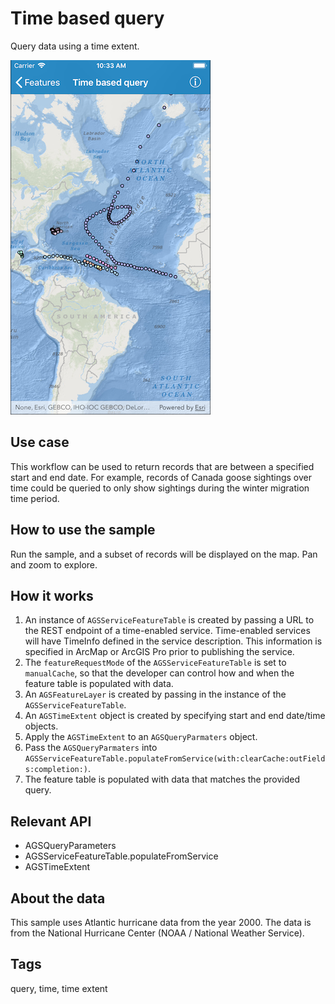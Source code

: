 # Time based query

Query data using a time extent. 

![Time based query sample](time-based-query.png)

## Use case

This workflow can be used to return records that are between a specified start and end date. For example, records of Canada goose sightings over time could be queried to only show sightings during the winter migration time period.

## How to use the sample

Run the sample, and a subset of records will be displayed on the map. Pan and zoom to explore.

## How it works

1. An instance of `AGSServiceFeatureTable` is created by passing a URL to the REST endpoint of a time-enabled service. Time-enabled services will have TimeInfo defined in the service description. This information is specified in ArcMap or ArcGIS Pro prior to publishing the service.
2. The `featureRequestMode` of the `AGSServiceFeatureTable` is set to `manualCache`, so that the developer can control how and when the feature table is populated with data.
3. An `AGSFeatureLayer` is created by passing in the instance of the `AGSServiceFeatureTable`.
4. An `AGSTimeExtent` object is created by specifying start and end date/time objects.
5. Apply the `AGSTimeExtent` to an `AGSQueryParmaters` object.
6. Pass the `AGSQueryParmaters` into `AGSServiceFeatureTable.populateFromService(with:clearCache:outFields:completion:)`.
7. The feature table is populated with data that matches the provided query.

## Relevant API

* AGSQueryParameters
* AGSServiceFeatureTable.populateFromService
* AGSTimeExtent

## About the data

This sample uses Atlantic hurricane data from the year 2000. The data is from the National Hurricane Center (NOAA / National Weather Service).

## Tags

query, time, time extent
